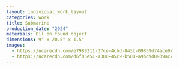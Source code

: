 ```yaml
---
layout: individual_work_layout
categories: work
title: Submarine
production_date: "2024"
materials: Oil on found object
dimensions: 9" x 20.5" x 1.5"
images:
  - https://ucarecdn.com/e7989211-27ce-4cbd-843b-09859d74ace0/
  - https://ucarecdn.com/d6f05e51-a300-45c9-b501-a9bd9d8939ac/
---
```


